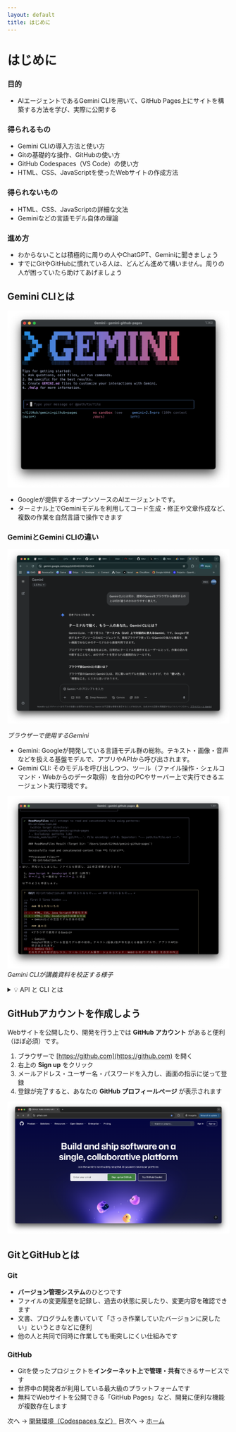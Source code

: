 ```yaml
---
layout: default
title: はじめに
---
```


# はじめに

### 目的

- AIエージェントであるGemini CLIを用いて、GitHub Pages上にサイトを構築する方法を学び、実際に公開する

### 得られるもの

- Gemini CLIの導入方法と使い方
- Gitの基礎的な操作、GitHubの使い方
- GitHub Codespaces（VS Code）の使い方
- HTML、CSS、JavaScriptを使ったWebサイトの作成方法

### 得られないもの

- HTML、CSS、JavaScriptの詳細な文法
- Geminiなどの言語モデル自体の理論

### 進め方

- わからないことは積極的に周りの人やChatGPT、Geminiに聞きましょう
- すでにGitやGitHubに慣れている人は、どんどん進めて構いません。周りの人が困っていたら助けてあげましょう

## Gemini CLIとは
![Gemini CLI](./images/gemini-cli.png)
- Googleが提供するオープンソースのAIエージェントです。
- ターミナル上でGeminiモデルを利用してコード生成・修正や文章作成など、複数の作業を自然言語で操作できます

### GeminiとGemini CLIの違い

![Gemini Normal](./images/gemini-normal.png)

*ブラウザーで使用するGemini*

- Gemini: Googleが開発している言語モデル群の総称。テキスト・画像・音声などを扱える基盤モデルで、アプリやAPIから呼び出されます。
- Gemini CLI: そのモデルを呼び出しつつ、ツール（ファイル操作・シェルコマンド・Webからのデータ取得）を自分のPCやサーバー上で実行できるエージェント実行環境です。

![Gemini CLI Check](./images/gemini-cli-check.png)
*Gemini CLIが講義資料を校正する様子*



<details markdown="1"><summary>💡 API と CLI とは</summary>

### APIとは
**API（Application Programming Interface）** は、異なるソフトウェア同士が情報をやり取りするための「窓口」のようなものです。

#### プログラミングでの例
- **天気アプリ** → 天気予報 API → **気象データサービス**
- **地図アプリ** → マップ API → **地図データサービス**
- **今回の例** → Gemini API → **Googleの言語モデル**

### CLIとは
**CLI（Command Line Interface）** は、文字だけでコンピューターを操作する方法です。

#### GUIとCLIの違い
- **GUI（Graphical User Interface）**：マウスでアイコンをクリックして操作
  - 例：フォルダーをダブルクリックして開く
- **CLI**：キーボードでコマンド（命令文）を入力して操作
  - 例：`ls`（ファイル一覧を表示）、`cd`（フォルダー移動）

#### CLIの利点
1. **高速操作**：慣れると画面をクリックするより早い
2. **自動化**：同じ作業を繰り返し実行できる
3. **正確性**：間違いなく同じ操作を何度でも実行できる
</details>

## GitHubアカウントを作成しよう

Webサイトを公開したり、開発を行う上では **GitHub アカウント** があると便利（ほぼ必須）です。

1. ブラウザーで [https://github.com](https://github.com) を開く  
2. 右上の **Sign up** をクリック  
3. メールアドレス・ユーザー名・パスワードを入力し、画面の指示に従って登録  
4. 登録が完了すると、あなたの **GitHub プロフィールページ** が表示されます

![GitHub](./images/github.png)

## GitとGitHubとは

### Git
- **バージョン管理システム**のひとつです
- ファイルの変更履歴を記録し、過去の状態に戻したり、変更内容を確認できます
- 文書、プログラムを書いていて「さっき作業していたバージョンに戻したい」というときなどに便利
- 他の人と共同で同時に作業しても衝突しにくい仕組みです

### GitHub
- Gitを使ったプロジェクトを**インターネット上で管理・共有**できるサービスです
- 世界中の開発者が利用している最大級のプラットフォームです
- 無料でWebサイトを公開できる「GitHub Pages」など、開発に便利な機能が複数存在します

次へ → [開発環境（Codespaces など）](./02-environment.md)
目次へ → [ホーム](./index.md)
